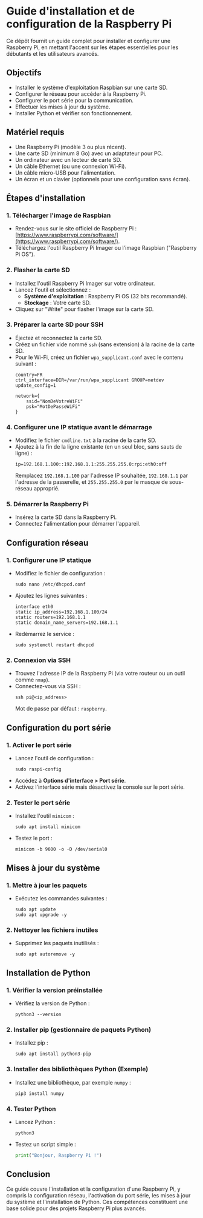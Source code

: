 # Guide d'installation et de configuration de la Raspberry Pi

Ce dépôt fournit un guide complet pour installer et configurer une Raspberry Pi, en mettant l'accent sur les étapes essentielles pour les débutants et les utilisateurs avancés.

## Objectifs

- Installer le système d'exploitation Raspbian sur une carte SD.
- Configurer le réseau pour accéder à la Raspberry Pi.
- Configurer le port série pour la communication.
- Effectuer les mises à jour du système.
- Installer Python et vérifier son fonctionnement.

## Matériel requis

- Une Raspberry Pi (modèle 3 ou plus récent).
- Une carte SD (minimum 8 Go) avec un adaptateur pour PC.
- Un ordinateur avec un lecteur de carte SD.
- Un câble Ethernet (ou une connexion Wi-Fi).
- Un câble micro-USB pour l'alimentation.
- Un écran et un clavier (optionnels pour une configuration sans écran).

## Étapes d'installation

### 1. Télécharger l'image de Raspbian

- Rendez-vous sur le site officiel de Raspberry Pi : [https://www.raspberrypi.com/software/](https://www.raspberrypi.com/software/).
- Téléchargez l'outil Raspberry Pi Imager ou l'image Raspbian ("Raspberry Pi OS").

### 2. Flasher la carte SD

- Installez l'outil Raspberry Pi Imager sur votre ordinateur.
- Lancez l'outil et sélectionnez :
  - **Système d'exploitation** : Raspberry Pi OS (32 bits recommandé).
  - **Stockage** : Votre carte SD.
- Cliquez sur "Write" pour flasher l'image sur la carte SD.

### 3. Préparer la carte SD pour SSH

- Éjectez et reconnectez la carte SD.
- Créez un fichier vide nommé `ssh` (sans extension) à la racine de la carte SD.
- Pour le Wi-Fi, créez un fichier `wpa_supplicant.conf` avec le contenu suivant :
  ```
  country=FR
  ctrl_interface=DIR=/var/run/wpa_supplicant GROUP=netdev
  update_config=1

  network={
      ssid="NomDeVotreWiFi"
      psk="MotDePasseWiFi"
  }
  ```

### 4. Configurer une IP statique avant le démarrage

- Modifiez le fichier `cmdline.txt` à la racine de la carte SD.
- Ajoutez à la fin de la ligne existante (en un seul bloc, sans sauts de ligne) :
  ```
  ip=192.168.1.100::192.168.1.1:255.255.255.0:rpi:eth0:off
  ```
  Remplacez `192.168.1.100` par l'adresse IP souhaitée, `192.168.1.1` par l'adresse de la passerelle, et `255.255.255.0` par le masque de sous-réseau approprié.

### 5. Démarrer la Raspberry Pi

- Insérez la carte SD dans la Raspberry Pi.
- Connectez l'alimentation pour démarrer l'appareil.

## Configuration réseau

### 1. Configurer une IP statique

- Modifiez le fichier de configuration :
  ```
  sudo nano /etc/dhcpcd.conf
  ```
- Ajoutez les lignes suivantes :
  ```
  interface eth0
  static ip_address=192.168.1.100/24
  static routers=192.168.1.1
  static domain_name_servers=192.168.1.1
  ```
- Redémarrez le service :
  ```
  sudo systemctl restart dhcpcd
  ```


### 2. Connexion via SSH

- Trouvez l'adresse IP de la Raspberry Pi (via votre routeur ou un outil comme `nmap`).
- Connectez-vous via SSH :
  ```
  ssh pi@<ip_address>
  ```
  Mot de passe par défaut : `raspberry`.

## Configuration du port série

### 1. Activer le port série

- Lancez l'outil de configuration :
  ```
  sudo raspi-config
  ```
- Accédez à **Options d'interface > Port série**.
- Activez l'interface série mais désactivez la console sur le port série.

### 2. Tester le port série

- Installez l'outil `minicom` :
  ```
  sudo apt install minicom
  ```
- Testez le port :
  ```
  minicom -b 9600 -o -D /dev/serial0
  ```

## Mises à jour du système

### 1. Mettre à jour les paquets

- Exécutez les commandes suivantes :
  ```
  sudo apt update
  sudo apt upgrade -y
  ```

### 2. Nettoyer les fichiers inutiles

- Supprimez les paquets inutilisés :
  ```
  sudo apt autoremove -y
  ```

## Installation de Python

### 1. Vérifier la version préinstallée

- Vérifiez la version de Python :
  ```
  python3 --version
  ```

### 2. Installer pip (gestionnaire de paquets Python)

- Installez pip :
  ```
  sudo apt install python3-pip
  ```

### 3. Installer des bibliothèques Python (Exemple)

- Installez une bibliothèque, par exemple `numpy` :
  ```
  pip3 install numpy
  ```

### 4. Tester Python

- Lancez Python :
  ```
  python3
  ```
- Testez un script simple :
  ```python
  print("Bonjour, Raspberry Pi !")
  ```

## Conclusion

Ce guide couvre l'installation et la configuration d'une Raspberry Pi, y compris la configuration réseau, l'activation du port série, les mises à jour du système et l'installation de Python. Ces compétences constituent une base solide pour des projets Raspberry Pi plus avancés.

